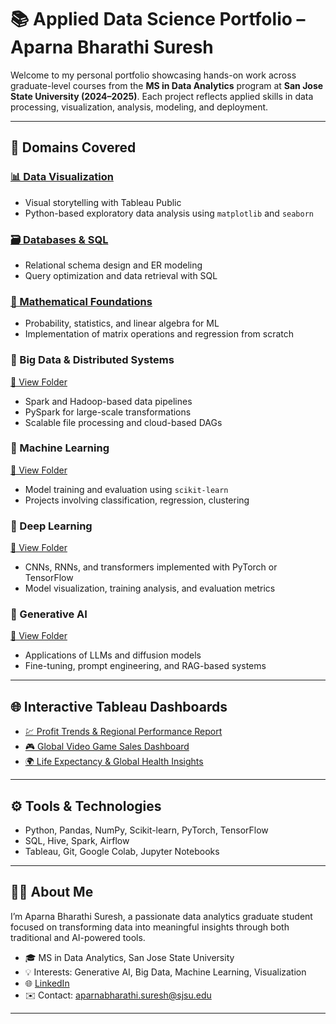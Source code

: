# 📚 Applied Data Science Portfolio – Aparna Bharathi Suresh

Welcome to my personal portfolio showcasing hands-on work across graduate-level courses from the **MS in Data Analytics** program at **San Jose State University (2024–2025)**. Each project reflects applied skills in data processing, visualization, analysis, modeling, and deployment.

---

## 🧠 Domains Covered

### [📊 Data Visualization](./DATA220_MathematicalMethodsforDataAnalytics)
- Visual storytelling with Tableau Public
- Python-based exploratory data analysis using `matplotlib` and `seaborn`

### [🗃️ Databases & SQL](./Data225_DatabaseSystems)
- Relational schema design and ER modeling
- Query optimization and data retrieval with SQL

### [📐 Mathematical Foundations](./DATA220_MathematicalMethodsforDataAnalytics)
- Probability, statistics, and linear algebra for ML
- Implementation of matrix operations and regression from scratch

### 🧵 Big Data & Distributed Systems
[📁 View Folder](./Data225_DatabaseSystems)
- Spark and Hadoop-based data pipelines
- PySpark for large-scale transformations
- Scalable file processing and cloud-based DAGs

### 🧠 Machine Learning
[📁 View Folder](./Data225_DatabaseSystems)
- Model training and evaluation using `scikit-learn`
- Projects involving classification, regression, clustering

### 🤖 Deep Learning
[📁 View Folder](./Data225_DatabaseSystems)
- CNNs, RNNs, and transformers implemented with PyTorch or TensorFlow
- Model visualization, training analysis, and evaluation metrics

### 🧬 Generative AI
[📁 View Folder](./Data225_DatabaseSystems)
- Applications of LLMs and diffusion models
- Fine-tuning, prompt engineering, and RAG-based systems

---

## 🌐 Interactive Tableau Dashboards

- [💹 Profit Trends & Regional Performance Report](https://public.tableau.com/views/Assignment4_AparnaSuresh/Story1)
- [🎮 Global Video Game Sales Dashboard](https://public.tableau.com/app/profile/aparna.bharathi.suresh/viz/Assignment1_Aparna_17087304538840/Story1)
- [🌍 Life Expectancy & Global Health Insights](https://public.tableau.com/views/DATA_230_Project/Story1?:language=en-US&publish=yes&:sid=&:display_count=n&:origin=viz_share_link)

---

## ⚙️ Tools & Technologies

- Python, Pandas, NumPy, Scikit-learn, PyTorch, TensorFlow  
- SQL, Hive, Spark, Airflow  
- Tableau, Git, Google Colab, Jupyter Notebooks  

---

## 👩‍💼 About Me

I’m Aparna Bharathi Suresh, a passionate data analytics graduate student focused on transforming data into meaningful insights through both traditional and AI-powered tools.

- 🎓 MS in Data Analytics, San Jose State University  
- 💡 Interests: Generative AI, Big Data, Machine Learning, Visualization  
- 🌐 [LinkedIn](https://www.linkedin.com/in/aparna-suresh-4520512a3/)  
- ✉️ Contact: aparnabharathi.suresh@sjsu.edu

---
